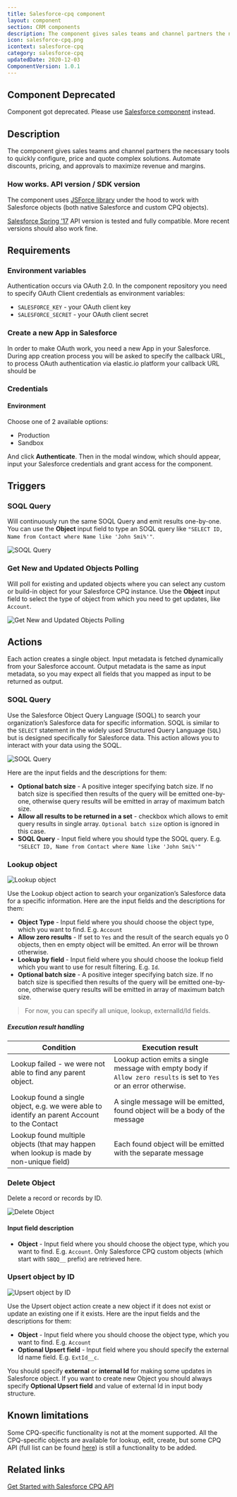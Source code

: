 ```yaml
---
title: Salesforce-cpq component
layout: component
section: CRM components
description: The component gives sales teams and channel partners the necessary tools to configure price and quote complex solutions.
icon: salesforce-cpq.png
icontext: salesforce-cpq
category: salesforce-cpq
updatedDate: 2020-12-03
ComponentVersion: 1.0.1
---
```


## Component Deprecated

Component got deprecated. Please use [Salesforce component](/components/salesforce/index) instead.

## Description

The component gives sales teams and channel partners the necessary tools to quickly configure, price and quote complex solutions.
Automate discounts, pricing, and approvals to maximize revenue and margins.

### How works.  API version / SDK version

The component uses [JSForce library](https://jsforce.github.io/) under the hood
to work with Salesforce objects (both native Salesforce and custom CPQ objects).

[Salesforce Spring ’17](https://releasenotes.docs.salesforce.com/en-us/spring17/release-notes/salesforce_release_notes.htm) API version is tested and fully compatible. More recent versions should also work fine.

## Requirements

### Environment variables

Authentication occurs via OAuth 2.0.
In the component repository you need to specify OAuth Client credentials as environment variables:

*   `SALESFORCE_KEY` - your OAuth client key
*   `SALESFORCE_SECRET` - your OAuth client secret

### Create a new App in Salesforce

In order to make OAuth work, you need a new App in your Salesforce. During app creation process you will be asked to specify
the callback URL, to process OAuth authentication via elastic.io platform your callback URL should be

### Credentials

#### Environment

Choose one of 2 available options:
*   Production
*   Sandbox

And click **Authenticate**. Then in the modal window, which should appear, input
your Salesforce credentials and grant access for the component.

## Triggers

### SOQL Query

Will continuously run the same SOQL Query and emit results one-by-one. You can
use the **Object** input field to type an SOQL query like `"SELECT ID, Name from Contact where Name like 'John Smi%'"`.

![SOQL Query](img/soql-query-trigger.png)

### Get New and Updated Objects Polling

Will poll for existing and updated objects where you can select any custom or
build-in object for your Salesforce CPQ instance. Use the **Object** input
field to select the type of object from which you need to get updates, like `Account`.

![Get New and Updated Objects Polling](img/get-new-and-update.png)

## Actions

Each action creates a single object. Input metadata is fetched dynamically from
your Salesforce account. Output metadata is the same as input metadata, so you
may expect all fields that you mapped as input to be returned as output.

### SOQL Query

Use the Salesforce Object Query Language (SOQL) to search your organization’s
Salesforce data for specific information. SOQL is similar to the `SELECT`
statement in the widely used Structured Query Language (`SQL`) but is designed
specifically for Salesforce data. This action allows you to interact with your
data using the SOQL.

![SOQL Query](img/soql-query-action.png)

Here are the input fields and the descriptions for them:

*   **Optional batch size** - A positive integer specifying batch size. If no batch size is specified then results of the query will be emitted one-by-one, otherwise query results will be emitted in array of maximum batch size.
*   **Allow all results to be returned in a set** - checkbox which allows to emit query results in single array. `Optional batch size` option is ignored in this case.
*   **SOQL Query** - Input field where you should type the SOQL query. E.g. `"SELECT ID, Name from Contact where Name like 'John Smi%'"`

### Lookup object

![Lookup object](img/lookup-object.png)

Use the Lookup object action to search your organization’s Salesforce data for a
specific information. Here are the input fields and the descriptions for them:

*   **Object Type** - Input field where you should choose the object type, which you want to find. E.g. `Account`
*   **Allow zero results** - If set to `Yes` and the result of the search equals yo 0 objects, then en empty object will be emitted. An error will be thrown otherwise.
*   **Lookup by field** - Input field where you should choose the lookup field which you want to use for result filtering. E.g. `Id`.
*   **Optional batch size** - A positive integer specifying batch size. If no batch size is specified then results of the query will be emitted one-by-one, otherwise query results will be emitted in array of maximum batch size.

> For now, you can specify all unique, lookup, externalId/Id fields.

##### Execution result handling

| Condition | Execution result |
|---------- |------------------|
| Lookup failed - we were not able to find any parent object. | Lookup action emits a single message with empty body if `Allow zero results` is set to `Yes` or an error otherwise. |
| Lookup found a single object, e.g. we were able to identify an parent Account to the Contact | A single message will be emitted, found object will be a body of the message |
| Lookup found multiple objects (that may happen when lookup is made by non-unique field) | Each found object will be emitted with the separate message |

### Delete Object

Delete a record or records by ID.

![Delete Object](img/delete-object.png)

#### Input field description

* **Object** - Input field where you should choose the object type, which you want to find. E.g. `Account`. Only Salesforce CPQ custom objects (which start with `SBQQ__` prefix) are retrieved here.


### Upsert object by ID

![Upsert object by ID](img/upsert-object-by-id.png)

Use the Upsert object action create a new object if it does not exist or update
an existing one if it exists. Here are the input fields and the descriptions for them:

*   **Object** - Input field where you should choose the object type, which you want to find. E.g. `Account`
*   **Optional Upsert field** - Input field where you should specify the external Id name field. E.g. `ExtId__c`.

You should specify **external** or **internal Id** for making some updates in
Salesforce object. If you want to create new Object you should always specify
**Optional Upsert field** and value of external Id in input body structure.

## Known limitations

Some CPQ-specific functionality is not at the moment supported. All the CPQ-specific
objects are available for lookup, edit, create, but some CPQ API
(full list can be found [here](https://developer.salesforce.com/docs/atlas.en-us.cpq_dev_api.meta/cpq_dev_api/cpq_api_models.htm)) is still a functionality to be added.

## Related links

[Get Started with Salesforce CPQ API](https://developer.salesforce.com/docs/atlas.en-us.cpq_dev_api.meta/cpq_dev_api/cpq_api_get_started.htm)
